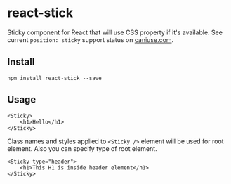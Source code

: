 # react-stick

Sticky component for React that will use CSS property if it's available. See current `position: sticky` support status on [caniuse.com](http://caniuse.com/#search=sticky).

## Install

	npm install react-stick --save

## Usage

	<Sticky>
		<h1>Hello</h1>
	</Sticky>

Class names and styles applied to `<Sticky />` element will be used for root element. Also you can specify type of root element.

	<Sticky type="header">
		<h1>This H1 is inside header element</h1>
	</Sticky>
